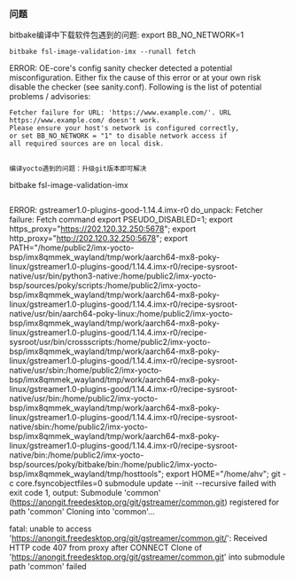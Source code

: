 
### 问题
bitbake编译中下载软件包遇到的问题: export BB_NO_NETWORK=1
```
bitbake fsl-image-validation-imx --runall fetch
``````
ERROR:  OE-core's config sanity checker detected a potential misconfiguration.
    Either fix the cause of this error or at your own risk disable the checker (see sanity.conf).
    Following is the list of potential problems / advisories:

    Fetcher failure for URL: 'https://www.example.com/'. URL https://www.example.com/ doesn't work.
    Please ensure your host's network is configured correctly,
    or set BB_NO_NETWORK = "1" to disable network access if
    all required sources are on local disk.
```

编译yocto遇到的问题：升级git版本即可解决
```
bitbake fsl-image-validation-imx
```
```
ERROR: gstreamer1.0-plugins-good-1.14.4.imx-r0 do_unpack: Fetcher failure: Fetch command export PSEUDO_DISABLED=1; export https_proxy="https://202.120.32.250:5678"; export http_proxy="http://202.120.32.250:5678"; export PATH="/home/public2/imx-yocto-bsp/imx8qmmek_wayland/tmp/work/aarch64-mx8-poky-linux/gstreamer1.0-plugins-good/1.14.4.imx-r0/recipe-sysroot-native/usr/bin/python3-native:/home/public2/imx-yocto-bsp/sources/poky/scripts:/home/public2/imx-yocto-bsp/imx8qmmek_wayland/tmp/work/aarch64-mx8-poky-linux/gstreamer1.0-plugins-good/1.14.4.imx-r0/recipe-sysroot-native/usr/bin/aarch64-poky-linux:/home/public2/imx-yocto-bsp/imx8qmmek_wayland/tmp/work/aarch64-mx8-poky-linux/gstreamer1.0-plugins-good/1.14.4.imx-r0/recipe-sysroot/usr/bin/crossscripts:/home/public2/imx-yocto-bsp/imx8qmmek_wayland/tmp/work/aarch64-mx8-poky-linux/gstreamer1.0-plugins-good/1.14.4.imx-r0/recipe-sysroot-native/usr/sbin:/home/public2/imx-yocto-bsp/imx8qmmek_wayland/tmp/work/aarch64-mx8-poky-linux/gstreamer1.0-plugins-good/1.14.4.imx-r0/recipe-sysroot-native/usr/bin:/home/public2/imx-yocto-bsp/imx8qmmek_wayland/tmp/work/aarch64-mx8-poky-linux/gstreamer1.0-plugins-good/1.14.4.imx-r0/recipe-sysroot-native/sbin:/home/public2/imx-yocto-bsp/imx8qmmek_wayland/tmp/work/aarch64-mx8-poky-linux/gstreamer1.0-plugins-good/1.14.4.imx-r0/recipe-sysroot-native/bin:/home/public2/imx-yocto-bsp/sources/poky/bitbake/bin:/home/public2/imx-yocto-bsp/imx8qmmek_wayland/tmp/hosttools"; export HOME="/home/ahv"; git -c core.fsyncobjectfiles=0 submodule update --init --recursive failed with exit code 1, output:
Submodule 'common' (https://anongit.freedesktop.org/git/gstreamer/common.git) registered for path 'common'
Cloning into 'common'...

fatal: unable to access 'https://anongit.freedesktop.org/git/gstreamer/common.git/': Received HTTP code 407 from proxy after CONNECT
Clone of 'https://anongit.freedesktop.org/git/gstreamer/common.git' into submodule path 'common' failed
```

